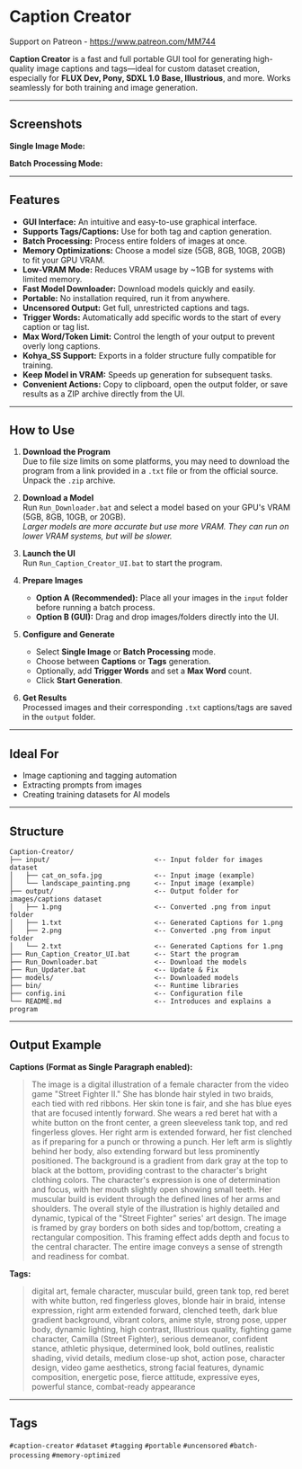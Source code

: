 # Caption Creator
Support on Patreon - https://www.patreon.com/MM744                                                                           

**Caption Creator** is a fast and full portable GUI tool for generating high-quality image captions and tags—ideal for custom dataset creation, especially for **FLUX Dev, Pony, SDXL 1.0 Base, Illustrious**, and more. Works seamlessly for both training and image generation.

---

## Screenshots

**Single Image Mode:**


**Batch Processing Mode:**


---

## Features

- **GUI Interface:** An intuitive and easy-to-use graphical interface.
- **Supports Tags/Captions:** Use for both tag and caption generation.
- **Batch Processing:** Process entire folders of images at once.
- **Memory Optimizations:** Choose a model size (5GB, 8GB, 10GB, 20GB) to fit your GPU VRAM.
- **Low-VRAM Mode:** Reduces VRAM usage by ~1GB for systems with limited memory.
- **Fast Model Downloader:** Download models quickly and easily.
- **Portable:** No installation required, run it from anywhere.
- **Uncensored Output:** Get full, unrestricted captions and tags.
- **Trigger Words:** Automatically add specific words to the start of every caption or tag list.
- **Max Word/Token Limit:** Control the length of your output to prevent overly long captions.
- **Kohya_SS Support:** Exports in a folder structure fully compatible for training.
- **Keep Model in VRAM:** Speeds up generation for subsequent tasks.
- **Convenient Actions:** Copy to clipboard, open the output folder, or save results as a ZIP archive directly from the UI.

---

## How to Use

1.  **Download the Program**  
    Due to file size limits on some platforms, you may need to download the program from a link provided in a `.txt` file or from the official source. Unpack the `.zip` archive.

2.  **Download a Model**  
    Run `Run_Downloader.bat` and select a model based on your GPU's VRAM (5GB, 8GB, 10GB, or 20GB).  
    *Larger models are more accurate but use more VRAM. They can run on lower VRAM systems, but will be slower.*

3.  **Launch the UI**  
    Run `Run_Caption_Creator_UI.bat` to start the program.

4.  **Prepare Images**  
    - **Option A (Recommended):** Place all your images in the `input` folder before running a batch process.
    - **Option B (GUI):** Drag and drop images/folders directly into the UI.

5.  **Configure and Generate**
    - Select **Single Image** or **Batch Processing** mode.
    - Choose between **Captions** or **Tags** generation.
    - Optionally, add **Trigger Words** and set a **Max Word** count.
    - Click **Start Generation**.

6.  **Get Results**  
    Processed images and their corresponding `.txt` captions/tags are saved in the `output` folder.

---

## Ideal For

-   Image captioning and tagging automation
-   Extracting prompts from images
-   Creating training datasets for AI models

---

## Structure
```
Caption-Creator/
├── input/                          <-- Input folder for images dataset
│   ├── cat_on_sofa.jpg             <-- Input image (example)
│   └── landscape_painting.png      <-- Input image (example)
├── output/                         <-- Output folder for images/captions dataset
│   ├── 1.png                       <-- Converted .png from input folder
│   ├── 1.txt                       <-- Generated Captions for 1.png
│   ├── 2.png                       <-- Converted .png from input folder
│   └── 2.txt                       <-- Generated Captions for 1.png
├── Run_Caption_Creator_UI.bat      <-- Start the program
├── Run_Downloader.bat              <-- Download the models
├── Run_Updater.bat                 <-- Update & Fix
├── models/                         <-- Downloaded models
├── bin/                            <-- Runtime libraries
├── config.ini                      <-- Configuration file
└── README.md                       <-- Introduces and explains a program 
```

---

## Output Example



**Captions (Format as Single Paragraph enabled):**
> The image is a digital illustration of a female character from the video game "Street Fighter II." She has blonde hair styled in two braids, each tied with red ribbons. Her skin tone is fair, and she has blue eyes that are focused intently forward. She wears a red beret hat with a white button on the front center, a green sleeveless tank top, and red fingerless gloves. Her right arm is extended forward, her fist clenched as if preparing for a punch or throwing a punch. Her left arm is slightly behind her body, also extending forward but less prominently positioned. The background is a gradient from dark gray at the top to black at the bottom, providing contrast to the character's bright clothing colors. The character's expression is one of determination and focus, with her mouth slightly open showing small teeth. Her muscular build is evident through the defined lines of her arms and shoulders. The overall style of the illustration is highly detailed and dynamic, typical of the "Street Fighter" series' art design. The image is framed by gray borders on both sides and top/bottom, creating a rectangular composition. This framing effect adds depth and focus to the central character. The entire image conveys a sense of strength and readiness for combat.

**Tags:**
> digital art, female character, muscular build, green tank top, red beret with white button, red fingerless gloves, blonde hair in braid, intense expression, right arm extended forward, clenched teeth, dark blue gradient background, vibrant colors, anime style, strong pose, upper body, dynamic lighting, high contrast, Illustrious quality, fighting game character, Camilla (Street Fighter), serious demeanor, confident stance, athletic physique, determined look, bold outlines, realistic shading, vivid details, medium close-up shot, action pose, character design, video game aesthetics, strong facial features, dynamic composition, energetic pose, fierce attitude, expressive eyes, powerful stance, combat-ready appearance

---

## Tags

`#caption-creator` `#dataset` `#tagging` `#portable` `#uncensored` `#batch-processing` `#memory-optimized`

